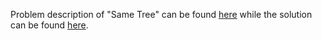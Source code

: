 Problem description of "Same Tree" can be found [here](https://leetcode.com/problems/same-tree/) while the solution can be found [here](https://github.com/aurimas13/Solutions-To-Problems/blob/main/LeetCode/Python%20Solutions/Same%20Tree/same.py).